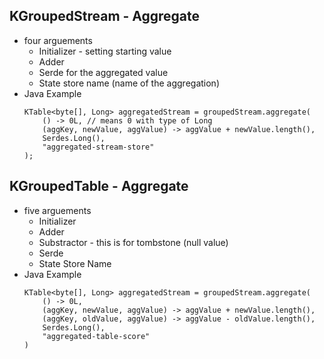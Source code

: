 ## KGroupedStream - Aggregate
- four arguements
    - Initializer - setting starting value
    - Adder
    - Serde for the aggregated value
    - State store name (name of the aggregation)
- Java Example
    ```
    KTable<byte[], Long> aggregatedStream = groupedStream.aggregate(
        () -> 0L, // means 0 with type of Long
        (aggKey, newValue, aggValue) -> aggValue + newValue.length(),
        Serdes.Long(),
        "aggregated-stream-store"
    );
    ```

## KGroupedTable - Aggregate
- five arguements
    - Initializer
    - Adder
    - Substractor - this is for tombstone (null value)
    - Serde
    - State Store Name
- Java Example
    ```
    KTable<byte[], Long> aggregatedStream = groupedStream.aggregate(
        () -> 0L,
        (aggKey, newValue, aggValue) -> aggValue + newValue.length(),
        (aggKey, oldValue, aggValue) -> aggValue - oldValue.length(),
        Serdes.Long(),
        "aggregated-table-score"
    )

    ```